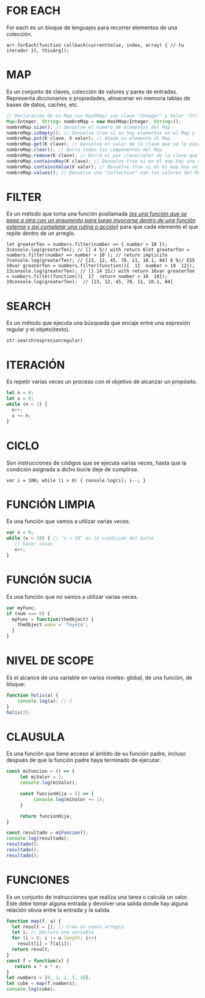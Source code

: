 # FOR EACH

For each es un bloque de lenguajes para recorrer elementos de una colección.

`arr.forEach(function callback(currentValue, index, array) {
    // tu iterador
}[, thisArg]);`

# MAP

Es un conjunto de claves, colección de valores y pares de entradas. Representa diccionarios o propiedades, almacenar en memoria tablas de bases de datos, cachés, etc.

```js
// Declaración de un Map (un HashMap) con clave "Integer" y Valor "String". Las claves pueden ser de cualquier tipo de objetos, aunque los más utilizados como clave son los objetos predefinidos de Java como String, Integer, Double ... !!!!CUIDADO los Map no permiten datos atómicos
Map<Integer, String> nombreMap = new HashMap<Integer, String>();
nombreMap.size(); // Devuelve el numero de elementos del Map
nombreMap.isEmpty(); // Devuelve true si no hay elementos en el Map y false si si los hay
nombreMap.put(K clave, V valor); // Añade un elemento al Map
nombreMap.get(K clave); // Devuelve el valor de la clave que se le pasa como parámetro o 'null' si la clave no existe
nombreMap.clear(); // Borra todos los componentes del Map
nombreMap.remove(K clave); // Borra el par clave/valor de la clave que se le pasa como parámetro
nombreMap.containsKey(K clave); // Devuelve true si en el map hay una clave que coincide con K
nombreMap.containsValue(V valor); // Devuelve true si en el map hay un Valor que coincide con V
nombreMap.values(); // Devuelve una "Collection" con los valores del Map
```

# FILTER

Es un método que toma una función posllamada *<u>(es una función que se pasa a otra con un argumento para luego invocarse dentro de una función externa y así completar una rutina o acción</u>)* para que cada elemento el que repite dentro de un arreglo.

`let greaterTen = numbers.filter(number => { number > 10 }); 3console.log(greaterTen); // [] 4 5// with return 6let greaterTen = numbers.filter(number => number > 10 ); // return implicito 7console.log(greaterTen); // [23, 12, 45, 78, 11, 10.1, 84] 8 9// ES5 10var greaterTen = numbers.filter(function(){  11  number > 10  12}); 13console.log(greaterTen); // [] 14 15// with return 16var greaterTen = numbers.filter(function(){  17  return number > 10  18}); 19console.log(greaterTen);  // [23, 12, 45, 78, 11, 10.1, 84]`

# SEARCH

Es un método que ejecuta una búsqueda que encaje entre una expresión regular y el objeto(texto).

`str.search(expresionregular)`

# ITERACIÓN

Es repetir varias veces un proceso con el objetivo de alcanzar un propósito.

```js
let n = 0;
let x = 0;
while (n < 3) {
  n++;
  x += n;
}
```

# CICLO

Son instrucciones de códigos que se ejecuta varias veces, hasta que la condición asignada a dicho bucle deje de cumplirse.

`var i = 100;
while (i > 0) {
  console.log(i);
  i--;
}`

# FUNCIÓN LIMPIA

Es una función que vamos a utilizar varias veces.

```js
var x = 0;
while (x < 10) { // "x < 10" es la condición del bucle
   // hacer cosas
   x++;
}
```

# FUNCIÓN SUCIA

Es una función que no vamos a utilizar varias veces.

```js
var myFunc;
if (num === 0) {
  myFunc = function(theObject) {
    theObject.make = 'Toyota';
  }
}
```

#  NIVEL DE SCOPE

Es el alcance de una variable en varios niveles: global, de una función, de bloque:

```js
function holis(a) {
    console.log(a); // 2
}
holis(2); 
```

# CLAUSULA

Es una función que tiene acceso al ámbito de su función padre, incluso después de que la función padre haya terminado de ejecutar.

```js
const miFuncion = () => {
     let miValor = 2;
     console.log(miValor);

     const funcionHija = () => {
          console.log(miValor += 1);
     }

     return funcionHija;
}

const resultado = miFuncion();
console.log(resultado);
resultado();
resultado();
resultado();
```

# FUNCIONES

Es un conjunto de instrucciones que realiza una tarea o calcula un valor. Este debe  tomar alguna entrada y devolver una salida donde hay alguna relación obvia entre la entrada y la salida.

```js
function map(f, a) {
  let result = []; // Crea un nuevo arreglo
  let i; // Declara una variable
  for (i = 0; i != a.length; i++)
    result[i] = f(a[i]);
  return result;
}
const f = function(x) {
   return x * x * x;
}
let numbers = [0, 1, 2, 5, 10];
let cube = map(f,numbers);
console.log(cube);
```